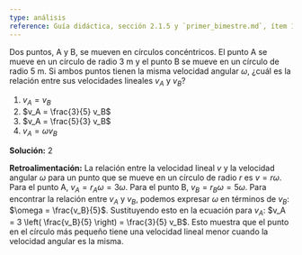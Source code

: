 ```yaml
---
type: análisis
reference: Guía didáctica, sección 2.1.5 y `primer_bimestre.md`, ítem 10
---
```


Dos puntos, A y B, se mueven en círculos concéntricos. El punto A se mueve en un círculo de radio 3 m y el punto B se mueve en un círculo de radio 5 m. Si ambos puntos tienen la misma velocidad angular $\omega$, ¿cuál es la relación entre sus velocidades lineales $v_A$ y $v_B$?

1. $v_A = v_B$
2. $v_A = \frac{3}{5} v_B$
3. $v_A = \frac{5}{3} v_B$
4. $v_A = \omega v_B$

**Solución:** 2

**Retroalimentación:** La relación entre la velocidad lineal $v$ y la velocidad angular $\omega$ para un punto que se mueve en un círculo de radio $r$ es $v = r\omega$. Para el punto A, $v_A = r_A \omega = 3\omega$. Para el punto B, $v_B = r_B \omega = 5\omega$. Para encontrar la relación entre $v_A$ y $v_B$, podemos expresar $\omega$ en términos de $v_B$: $\omega = \frac{v_B}{5}$. Sustituyendo esto en la ecuación para $v_A$: $v_A = 3 \left( \frac{v_B}{5} \right) = \frac{3}{5} v_B$. Esto muestra que el punto en el círculo más pequeño tiene una velocidad lineal menor cuando la velocidad angular es la misma. 
